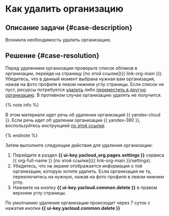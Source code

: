 # Как удалить организацию


## Описание задачи {#case-description}

Возникла необходимость удалить организацию.

## Решение {#case-resolution}

Перед удалением организации проверьте список облаков в организации, перейдя на страницу [по этой ссылке]({{ link-org-main }}). Убедитесь, что в данный момент выбрана нужная вам организация, нажав на фото профиля в левом нижнем углу страницы.
Если список не пуст, ресурсы потребуется [удалить](../../../resource-manager/operations/cloud/delete.md) либо [переместить в другую организацию](../../../resource-manager/operations/cloud/change-organization.md).
В противном случае организацию удалить не получится.

{% note info %}

В этом материале идет речь об удалении организаций {{ yandex-cloud }}.
Если речь идет об удалении организации {{ yandex-360 }}, воспользуйтесь инструкцией [по этой ссылке](https://yandex.ru/support/business/delete-organisation.html).

{% endnote %}

Затем выполните следующие действия для удаления организации:

1. Перейдите в раздел  **{{ ui-key.yacloud_org.pages.settings }}** сервиса {{ org-full-name }} [по этой ссылке]({{ link-org-main }}/settings).
2. Убедитесь, что на экране отображается информация о той организации, которую хотите удалить. Если организация не та, переключитесь на нужную, нажав на фото профиля в левом нижнем углу.
3. Нажмите на кнопку **{{ ui-key.yacloud.common.delete }}** в правом верхнем углу страницы.
   
По умолчанию удаление организации происходит через 7 суток с нажатия кнопки **{{ ui-key.yacloud.common.delete }}**

